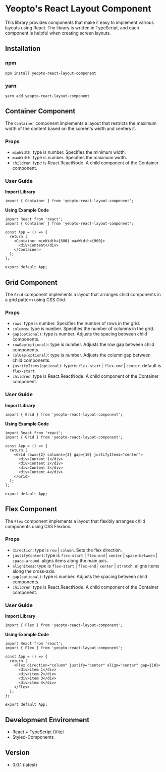 # Yeopto's React Layout Component

This library provides components that make it easy to implement various layouts using React. The library is written in TypeScript, and each component is helpful when creating screen layouts.

## Installation

### npm

```
npm install yeopto-react-layout-component
```

### yarn

```
yarn add yeopto-react-layout-component
```

## Container Component

The `Container` component implements a layout that restricts the maximum width of the content based on the screen's width and centers it.

### Props

- `minWidth`: type is number. Specifies the minimum width.
- `maxWidth`: type is number. Specifies the maximum width.
- `children`: type is React.ReactNode. A child component of the Container component.

### User Guide

**Import Library**

```tsx
import { Container } from 'yeopto-react-layout-component';
```

**Using Example Code**

```tsx
import React from 'react';
import { Container } from 'yeopto-react-layout-component';

const App = () => {
  return (
    <Container minWidth={600} maxWidth={960}>
      <div>Content</div>
    </Container>
  );
};

export default App;
```

## Grid Component

The `Grid` component implements a layout that arranges child components in a grid pattern using CSS Grid.

### Props

- `rows`: type is number. Specifies the number of rows in the grid.
- `columns`: type is number. Specifies the number of columns in the grid.
- `gap(optional)`: type is number. Adjusts the spacing between child components.
- `rowGap(optional)`: type is number. Adjusts the row gap between child components.
- `colGap(optional)`: type is number. Adjusts the column gap between child components.
- `justifyItems(optional)`: type is `flex-start` | `flex-end` | `center`. default is `flex-start`
- `children`: type is React.ReactNode. A child component of the Container component.

### User Guide

**Import Library**

```tsx
import { Grid } from 'yeopto-react-layout-component';
```

**Using Example Code**

```tsx
import React from 'react';
import { Grid } from 'yeopto-react-layout-component';

const App = () => {
  return (
    <Grid rows={2} columns={2} gap={10} justifyItems="center">
      <div>Content 1</div>
      <div>Content 2</div>
      <div>Content 3</div>
      <div>Content 4</div>
    </Grid>
  );
};

export default App;
```

## Flex Component

The `Flex` component implements a layout that flexibly arranges child components using CSS Flexbox.

### Props

- `direction`: type is `row` | `column`. Sets the flex direction.
- `justifyContent`: type is `flex-start` | `flex-end` | `center` | `space-between` | `space-around`. aligns items along the main axis.
- `alignItems`: type is `flex-start` | `flex-end` | `center` | `stretch`. aligns items along the cross-axis.
- `gap(optional)`: type is number. Adjusts the spacing between child components.
- `children`: type is React.ReactNode. A child component of the Container component.

### User Guide

**Import Library**

```tsx
import { Flex } from 'yeopto-react-layout-component';
```

**Using Example Code**

```tsx
import React from 'react';
import { Flex } from 'yeopto-react-layout-component';

const App = () => {
  return (
    <Flex direction="column" justify="center" align="center" gap={10}>
      <div>item 1</div>
      <div>item 2</div>
      <div>item 3</div>
      <div>item 4</div>
    </Flex>
  );
};

export default App;
```

## Development Environment

- React + TypeScript (Vite)
- Styled-Components

## Version

- 0.0.1 (latest)
